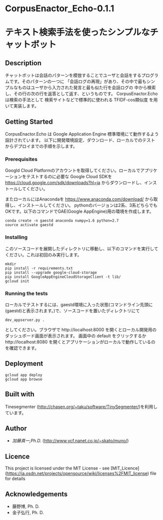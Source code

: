 # CorpusEnactor_Echo-0.1.1
テキスト検索手法を使ったシンプルなチャットボット
====
## Description
チャットボットは会話のパターンを模倣することでユーザと会話をするプログラムです。そのパターンの一つに
「会話ログの再現」があり、その中で最もシンプルなものはユーザから入力された発言と最も似た行を会話ログの
中から検索し、その行の次の行を返答として返す、というものです。 CorpusEnactor.Echo は検索の手法として
検索サイトなどで標準的に使われる TFIDF-cos類似度 を用いて実装します。

## Getting Started

CorpusEnactor.Echo は Google Application Engine 標準環境にて動作するよう設計されています。
以下に開発環境設定、ダウンロード、ローカルでのテストからデプロイまでの手順を示します。

### Prerequisites

Googld Cloud Platformのアカウントを取得してください。ローカルでアプリケーションをテストするのに必要な
Google Cloud SDKを https://cloud.google.com/sdk/downloads?hl=ja からダウンロードし、インストールしてください。


またローカルにはAnacondaを https://www.anaconda.com/download/ から取得し、インストールしてください。
pythonのバージョンは2系、3系どちらでもOKです。以下のコマンドでGAE(Google AppEngine)用の環境を作成します。

```
conda create -n gaestd anaconda numpy=1.6 python=2.7
source activate gaestd

```

### Installing

このソースコードを展開したディレクトリに移動し、以下のコマンドを実行してください。これは初回のみ実行します。

```
mkdir 
pip install -r requirements.txt
pip install --upgrade google-cloud-storage
pip install GoogleAppEngineCloudStorageClient -t lib/
gcloud init
```



### Running the tests

ローカルでテストするには、gaestd環境に入った状態(コマンドライン先頭に(gaestd)と表示されます。)で、ソースコードを置いたディレクトリにて

```
dev_appserver.py .
```
としてください。ブラウザで http://localhost:8000 を開くとローカル開発用のダッシュボード画面が表示されます。 画面中の default をクリックするか http://localhost:8080 を開くとアプリケーションがローカルで動作しているのを確認できます。

## Deployment

```
gcloud app deploy
gcloud app browse
```

## Built with
Tinesegmenter (http://chasen.org/~taku/software/TinySegmenter/)を利用しています。

## Author

* *加藤真一,Ph.D.* (http://www.ycf.nanet.co.jp/~skato/muno/)


## Licence

This project is licensed under the MIT License - see [MIT_Licence] (https://ja.osdn.net/projects/opensource/wiki/licenses%2FMIT_license) file for details

## Acknowledgements

* 藤野博, Ph. D.
* 金子弘行, Ph. D.
